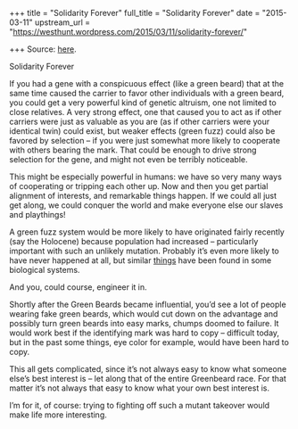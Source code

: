 +++
title = "Solidarity Forever"
full_title = "Solidarity Forever"
date = "2015-03-11"
upstream_url = "https://westhunt.wordpress.com/2015/03/11/solidarity-forever/"

+++
Source: [here](https://westhunt.wordpress.com/2015/03/11/solidarity-forever/).

Solidarity Forever

If you had a gene with a conspicuous effect (like a green beard) that at
the same time caused the carrier to favor other individuals with a green
beard, you could get a very powerful kind of genetic altruism, one not
limited to close relatives. A very strong effect, one that caused you
to act as if other carriers were just as valuable as you are (as if
other carriers were your identical twin) could exist, but weaker effects
(green fuzz) could also be favored by selection – if you were just
somewhat more likely to cooperate with others bearing the mark. That
could be enough to drive strong selection for the gene, and might not
even be terribly noticeable.

This might be especially powerful in humans: we have so very many ways
of cooperating or tripping each other up.  Now and then you get
partial alignment of interests, and remarkable things happen. If we
could all just get along, we could conquer the world and make everyone
else our slaves and playthings!

A green fuzz system would be more likely to have originated fairly
recently (say the Holocene) because population had increased –
particularly important with such an unlikely mutation. Probably it’s
even more likely to have never happened at all, but similar
[things](http://news.ucsc.edu/2006/05/864.html) have been found in some
biological systems.

And you, could course, engineer it in.

Shortly after the Green Beards became influential, you’d see a lot of
people wearing fake green beards, which would cut down on the advantage
and possibly turn green beards into easy marks, chumps doomed to
failure. It would work best if the identifying mark was hard to copy –
difficult today, but in the past some things, eye color for example,
would have been hard to copy.

This all gets complicated, since it’s not always easy to know what
someone else’s best interest is – let along that of the entire
Greenbeard race. For that matter it’s not always that easy to know what
your own best interest is.

I’m for it, of course: trying to fighting off such a mutant takeover
would make life more interesting.

